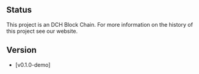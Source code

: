 ## Status

This project is an DCH Block Chain. For more information on the history of this project see our website.

## Version

- [v0.1.0-demo]
